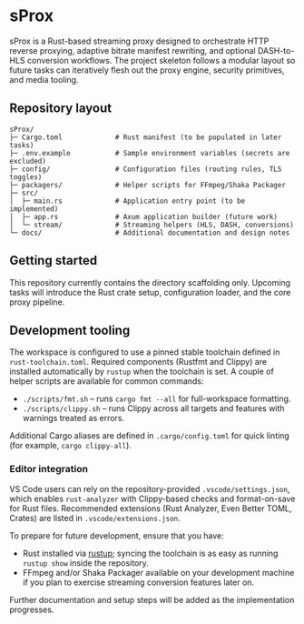 # sProx

sProx is a Rust-based streaming proxy designed to orchestrate HTTP reverse proxying, adaptive bitrate manifest rewriting, and optional DASH-to-HLS conversion workflows. The project skeleton follows a modular layout so future tasks can iteratively flesh out the proxy engine, security primitives, and media tooling.

## Repository layout

```
sProx/
├─ Cargo.toml             # Rust manifest (to be populated in later tasks)
├─ .env.example           # Sample environment variables (secrets are excluded)
├─ config/                # Configuration files (routing rules, TLS toggles)
├─ packagers/             # Helper scripts for FFmpeg/Shaka Packager
├─ src/
│  ├─ main.rs             # Application entry point (to be implemented)
│  ├─ app.rs              # Axum application builder (future work)
│  └─ stream/             # Streaming helpers (HLS, DASH, conversions)
└─ docs/                  # Additional documentation and design notes
```

## Getting started

This repository currently contains the directory scaffolding only. Upcoming tasks will
introduce the Rust crate setup, configuration loader, and the core proxy pipeline.

## Development tooling

The workspace is configured to use a pinned stable toolchain defined in `rust-toolchain.toml`.
Required components (Rustfmt and Clippy) are installed automatically by `rustup` when the
toolchain is set. A couple of helper scripts are available for common commands:

- `./scripts/fmt.sh` – runs `cargo fmt --all` for full-workspace formatting.
- `./scripts/clippy.sh` – runs Clippy across all targets and features with warnings treated as
  errors.

Additional Cargo aliases are defined in `.cargo/config.toml` for quick linting (for example,
`cargo clippy-all`).

### Editor integration

VS Code users can rely on the repository-provided `.vscode/settings.json`, which enables
`rust-analyzer` with Clippy-based checks and format-on-save for Rust files. Recommended
extensions (Rust Analyzer, Even Better TOML, Crates) are listed in `.vscode/extensions.json`.

To prepare for future development, ensure that you have:

- Rust installed via [rustup](https://rustup.rs/); syncing the toolchain is as easy as running
  `rustup show` inside the repository.
- FFmpeg and/or Shaka Packager available on your development machine if you plan to exercise
  streaming conversion features later on.

Further documentation and setup steps will be added as the implementation progresses.
